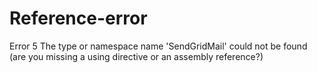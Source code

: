 Reference-error
===============

Error	5	The type or namespace name 'SendGridMail' could not be found (are you missing a using directive or an assembly reference?)
